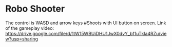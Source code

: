 # Robo Shooter
The control is WASD and arrow keys
#Shoots with UI button on screen.
Link of the gameplay video:  https://drive.google.com/file/d/1tW15WBUiDHU1JwX0dvY_bf1uTkla4RZu/view?usp=sharing
